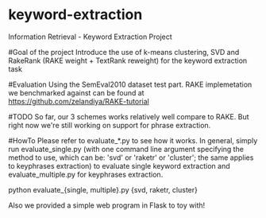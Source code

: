 # keyword-extraction
Information Retrieval - Keyword Extraction Project

#Goal of the project
Introduce the use of k-means clustering, SVD and RakeRank (RAKE weight + TextRank reweight) for the keyword extraction task

#Evaluation
Using the SemEval2010 dataset test part. RAKE implemetation we benchmarked against can be found at https://github.com/zelandiya/RAKE-tutorial

#TODO
So far, our 3 schemes works relatively well compare to RAKE. But right now we're still working on support for phrase extraction.

#HowTo
Please refer to evaluate_*.py to see how it works. In general, simply run evaluate_single.py (with one command line argument specifying the method to use, which can be: 'svd' or 'raketr' or 'cluster'; the same applies to keyphrases extraction) to evaluate single keyword extraction and evaluate_multiple.py for keyphrases extraction.

python evaluate_{single, multiple}.py {svd, raketr, cluster}

Also we provided a simple web program in Flask to toy with!
